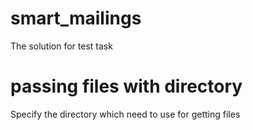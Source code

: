 # smart_mailings
The solution for test task


# passing files with directory
Specify the directory which need to use for getting files
